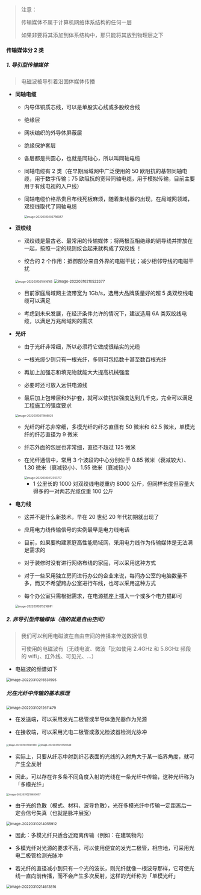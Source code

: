 > 注意：
>
> 传输媒体不属于计算机网络体系结构的任何一层
>
> 如果非要将其添加到体系结构中，那只能将其放到物理层之下

#### 传输媒体分 2 类

##### 1. 导引型传输媒体

> 电磁波被导引着沿固体媒体传播

- **同轴电缆**

  - 内导体铜质芯线，可以是单股实心线或多股绞合线

  - 绝缘层

  - 网状编织的外导体屏蔽层

  - 绝缘保护套层

  - 各层都是共圆心，也就是同轴心，所以叫同轴电缆

  - 同轴电缆有 2 类（在早期局域网中广泛使用的 50 欧阻抗的基带同轴电缆，用于数字传输；75 欧阻抗的宽带同轴电缆，用于模拟传输，目前主要用于有线电视的入户线）

  - 同轴电缆价格昂贵且布线死板麻烦，随着集线器的出现，在局域网领域，双绞线取代了同轴电缆

	<img src="https://gitee.com/pj-l/imgs-1/raw/master/image-20220310202736087.png" alt="image-20220310202736087" style="zoom:50%;" />

- **双绞线**

	- 双绞线是最古老、最常用的传输媒体；将两根互相绝缘的铜导线并排放在一起，按照一定的规则绞合起来就构成了双绞线 ！

	- 绞合的 2 个作用：抵御部分来自外界的电磁干扰；减少相邻导线的电磁干扰

	<img src="https://gitee.com/pj-l/imgs-1/raw/master/image-20220310210416165.png" alt="image-20220310210416165" style="zoom:50%;" />

	<img src="https://gitee.com/pj-l/imgs-1/raw/master/image-20220310210522677.png" alt="image-20220310210522677" style="zoom: 67%;" />

	- 目前家庭局域网主流带宽为 1Gb/s，选用大品牌质量好的超 5 类双绞线电缆可以满足

	- 考虑到未来发展，在经济条件允许的情况下，建议选用 6A 类双绞线电缆，以满足万兆局域网的需求

- **光纤**

	- 由于光纤非常细，所以必须将它做成很结实的光缆

	- 一根光缆少则只有一根光纤，多则可包括数十甚至数百根光纤

	- 再加上加强芯和填充物就能大大提高机械强度

	- 必要时还可放入远供电源线

	- 最后加上包带层和外护套，就可以使抗拉强度达到几千克，完全可以满足工程施工的强度要求

	<img src="https://gitee.com/pj-l/imgs-1/raw/master/image-20220310211946825.png" alt="image-20220310211946825" style="zoom:50%;" />

	- 光纤的纤芯非常细，多模光纤的纤芯直径有 50 微米和 62.5 微米，单模光纤的纤芯直径为 9 微米

  - 纤芯外面的包层也非常细，直径不超过 125 微米

  - 在光纤通信中，常用 3 个波段的中心分别位于 0.85 微米（衰减较大）、1.30 微米（衰减较小）、1.55 微米（衰减较小）

	<img src="https://gitee.com/pj-l/imgs-1/raw/master/image-20220310212353717.png" alt="image-20220310212353717" style="zoom:50%;" />

	- 1 公里长的 1000 对双绞线电缆重约 8000 公斤，但同样长度但容量大得多的一对两芯光缆仅重 100 公斤

- **电力线**

	- 这并不是什么新技术，早在 20 世纪 20 年代初期就出现了

	- 应用电力线传输信号的实例最早是电力线电话

	- 目前，如果要构建家庭高性能局域网，采用电力线作为传输媒体是无法满足需求的

	- 对于装修时没有进行网络布线的家庭，可以采用这种方式

	- 对于一些采用独立房间进行办公的企业来说，每间办公室的电脑数量不多，而又不希望跨办公室进行布线，也可以采用这种方式

	- 每个办公室只需根据需求，在电源插座上插入一个或多个电力猫即可

	<img src="https://gitee.com/pj-l/imgs-1/raw/master/image-20220310215216691.png" alt="image-20220310215216691" style="zoom:50%;" />

##### 2. 非导引型传输媒体（指的就是自由空间）

> 我们可以利用电磁波在自由空间的传播来传送数据信息
> 
> 可使用的电磁波有（无线电波、微波「比如使用 2.4GHz 和 5.8GHz 频段的 wifi」、红外线、可见光、...）

- 电磁波的频谱如下

<img src="https://gitee.com/pj-l/imgs-1/raw/master/image-20220310215531595.png" alt="image-20220310215531595" style="zoom: 67%;" />










##### 光在光纤中传输的基本原理

<img src="https://gitee.com/pj-l/imgs-1/raw/master/image-20220310212611479.png" alt="image-20220310212611479" style="zoom:67%;" />

- 在发送端，可以采用发光二极管或半导体激光器作为光源

- 在接收端，可以采用光电二极管或激光检波器检测光脉冲

<img src="https://gitee.com/pj-l/imgs-1/raw/master/image-20220310213001369.png" alt="image-20220310213001369" style="zoom: 40%;" />

<img src="https://gitee.com/pj-l/imgs-1/raw/master/image-20220310213120049.png" alt="image-20220310213120049" style="zoom:44%;" />

- 实际上，只要从纤芯中射到纤芯表面的光线的入射角大于某一临界角度，就可产生全反射

- 因此，可以存在许多条不同角度入射的光线在一条光纤中传输，这种光纤称为「多模光纤」

<img src="https://gitee.com/pj-l/imgs-1/raw/master/image-20220310213633057.png" alt="image-20220310213633057" style="zoom:45%;" />

- 由于光的色散（模式、材料、波导色散），光在多模光纤中传输一定距离后一定会信号失真（也就是脉冲展宽）

<img src="https://gitee.com/pj-l/imgs-1/raw/master/image-20220310214055912.png" alt="image-20220310214055912" style="zoom:67%;" />

- 因此：多模光纤只适合近距离传输（例如：在建筑物内）

- 多模光纤对光源的要求不高，可以使用便宜的发光二极管，相应地，可采用光电二极管检测光脉冲

- 若光纤的直径减小到只有一个光的波长，则光纤就像一根波导那样，它可使光线一直向前传播，而不会产生多次反射，这样的光纤称为「单模光纤」

<img src="https://gitee.com/pj-l/imgs-1/raw/master/image-20220310214613816.png" alt="image-20220310214613816" style="zoom: 67%;" />

